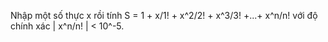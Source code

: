 Nhập một số thực x rồi tính
S = 1 + x/1! + x^2/2! + x^3/3! +...+ x^n/n!
với độ chính xác | x^n/n! | < 10^-5.